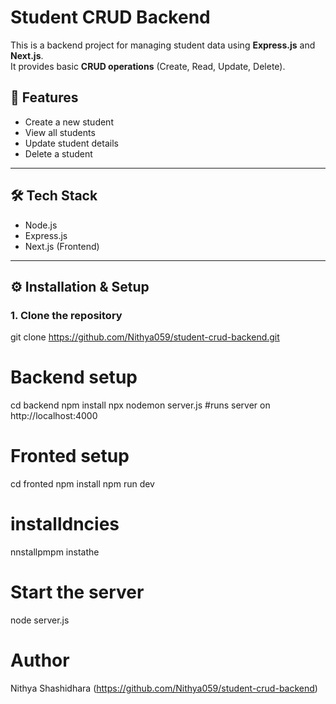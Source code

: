 # Student CRUD Backend

This is a backend project for managing student data using **Express.js** and **Next.js**.  
It provides basic **CRUD operations** (Create, Read, Update, Delete).



## 🚀 Features
- Create a new student
- View all students
- Update student details
- Delete a student

---

## 🛠️ Tech Stack
- Node.js
- Express.js
- Next.js (Frontend)


---

## ⚙️ Installation & Setup

### 1. Clone the repository

git clone https://github.com/Nithya059/student-crud-backend.git

# Backend setup
cd backend
npm install
npx nodemon server.js #runs server on http://localhost:4000

# Fronted setup
cd fronted 
npm install
npm run dev

# installdncies
nnstallpmpm instathe
# Start the server
node server.js

# Author
Nithya Shashidhara (https://github.com/Nithya059/student-crud-backend)
